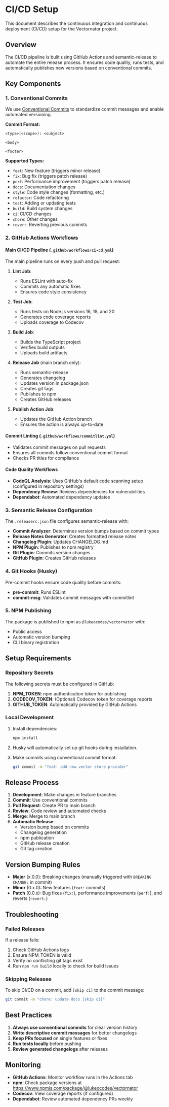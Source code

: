 # CI/CD Setup

This document describes the continuous integration and continuous deployment (CI/CD) setup for the Vectornator project.

## Overview

The CI/CD pipeline is built using GitHub Actions and semantic-release to automate the entire release process. It ensures code quality, runs tests, and automatically publishes new versions based on conventional commits.

## Key Components

### 1. Conventional Commits

We use [Conventional Commits](https://www.conventionalcommits.org/) to standardize commit messages and enable automated versioning.

**Commit Format:**

```
<type>(<scope>): <subject>

<body>

<footer>
```

**Supported Types:**

- `feat`: New feature (triggers minor release)
- `fix`: Bug fix (triggers patch release)
- `perf`: Performance improvement (triggers patch release)
- `docs`: Documentation changes
- `style`: Code style changes (formatting, etc.)
- `refactor`: Code refactoring
- `test`: Adding or updating tests
- `build`: Build system changes
- `ci`: CI/CD changes
- `chore`: Other changes
- `revert`: Reverting previous commits

### 2. GitHub Actions Workflows

#### Main CI/CD Pipeline (`.github/workflows/ci-cd.yml`)

The main pipeline runs on every push and pull request:

1. **Lint Job**:

   - Runs ESLint with auto-fix
   - Commits any automatic fixes
   - Ensures code style consistency

2. **Test Job**:

   - Runs tests on Node.js versions 16, 18, and 20
   - Generates code coverage reports
   - Uploads coverage to Codecov

3. **Build Job**:

   - Builds the TypeScript project
   - Verifies build outputs
   - Uploads build artifacts

4. **Release Job** (main branch only):

   - Runs semantic-release
   - Generates changelog
   - Updates version in package.json
   - Creates git tags
   - Publishes to npm
   - Creates GitHub releases

5. **Publish Action Job**:
   - Updates the GitHub Action branch
   - Ensures the action is always up-to-date

#### Commit Linting (`.github/workflows/commitlint.yml`)

- Validates commit messages on pull requests
- Ensures all commits follow conventional commit format
- Checks PR titles for compliance

#### Code Quality Workflows

- **CodeQL Analysis**: Uses GitHub's default code scanning setup (configured in repository settings)
- **Dependency Review**: Reviews dependencies for vulnerabilities
- **Dependabot**: Automated dependency updates

### 3. Semantic Release Configuration

The `.releaserc.json` file configures semantic-release with:

- **Commit Analyzer**: Determines version bumps based on commit types
- **Release Notes Generator**: Creates formatted release notes
- **Changelog Plugin**: Updates CHANGELOG.md
- **NPM Plugin**: Publishes to npm registry
- **Git Plugin**: Commits version changes
- **GitHub Plugin**: Creates GitHub releases

### 4. Git Hooks (Husky)

Pre-commit hooks ensure code quality before commits:

- **pre-commit**: Runs ESLint
- **commit-msg**: Validates commit messages with commitlint

### 5. NPM Publishing

The package is published to npm as `@lukeocodes/vectornator` with:

- Public access
- Automatic version bumping
- CLI binary registration

## Setup Requirements

### Repository Secrets

The following secrets must be configured in GitHub:

1. **NPM_TOKEN**: npm authentication token for publishing
2. **CODECOV_TOKEN**: (Optional) Codecov token for coverage reports
3. **GITHUB_TOKEN**: Automatically provided by GitHub Actions

### Local Development

1. Install dependencies:

   ```bash
   npm install
   ```

2. Husky will automatically set up git hooks during installation.

3. Make commits using conventional commit format:
   ```bash
   git commit -m "feat: add new vector store provider"
   ```

## Release Process

1. **Development**: Make changes in feature branches
2. **Commit**: Use conventional commits
3. **Pull Request**: Create PR to main branch
4. **Review**: Code review and automated checks
5. **Merge**: Merge to main branch
6. **Automatic Release**:
   - Version bump based on commits
   - Changelog generation
   - npm publication
   - GitHub release creation
   - Git tag creation

## Version Bumping Rules

- **Major** (x.0.0): Breaking changes (manually triggered with `BREAKING CHANGE:` in commit)
- **Minor** (0.x.0): New features (`feat:` commits)
- **Patch** (0.0.x): Bug fixes (`fix:`), performance improvements (`perf:`), and reverts (`revert:`)

## Troubleshooting

### Failed Releases

If a release fails:

1. Check GitHub Actions logs
2. Ensure NPM_TOKEN is valid
3. Verify no conflicting git tags exist
4. Run `npm run build` locally to check for build issues

### Skipping Releases

To skip CI/CD on a commit, add `[skip ci]` to the commit message:

```bash
git commit -m "chore: update docs [skip ci]"
```

## Best Practices

1. **Always use conventional commits** for clear version history
2. **Write descriptive commit messages** for better changelogs
3. **Keep PRs focused** on single features or fixes
4. **Run tests locally** before pushing
5. **Review generated changelogs** after releases

## Monitoring

- **GitHub Actions**: Monitor workflow runs in the Actions tab
- **npm**: Check package versions at https://www.npmjs.com/package/@lukeocodes/vectornator
- **Codecov**: View coverage reports (if configured)
- **Dependabot**: Review automated dependency PRs weekly
